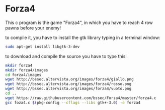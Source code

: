 # Forza4
This c program is the game "Forza4", in which you have to reach 4 row pawns before your enemy!

to compile it, you have to install the gtk library typing in a terminal window:
```bash
sudo apt-get install libgtk-3-dev
```

to download and compile the source you have to type this:
```bash
mkdir forza4
mkdir forza4/images
cd forza4/images
wget http://bssec.altervista.org/images/forza4/giallo.png
wget http://bssec.altervista.org/images/forza4/rosso.png
wget http://bssec.altervista.org/images/forza4/vuoto.png
cd ..
wget https://raw.githubusercontent.com/bssec/Forza4/master/forza4.c
gcc foza4.c $(pkg-config --cflags --libs gtk+-3.0) -o forza4
```

